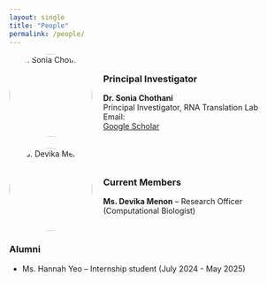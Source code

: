 ```yaml
---
layout: single
title: "People"
permalink: /people/
---
```

<div style="display: flex; align-items: center; gap: 20px; margin-bottom: 20px;">
  <img 
    src="{{ '/assets/images/Sonia.webp' | relative_url }}" 
    alt="Dr. Sonia Chothani" 
    style="width: 150px; height: 150px; border-radius: 50%; object-fit: cover;" />

  <div>
    <h3>Principal Investigator</h3>
    <strong>Dr. Sonia Chothani</strong><br>
    Principal Investigator, RNA Translation Lab<br>
    Email: <br>
    <a href="https://scholar.google.com/citations?user=HdP8YrIAAAAJ&hl=en&oi=ao" target="_blank">Google Scholar</a>
  </div>
</div>

<div style="display: flex; align-items: center; gap: 20px; margin-bottom: 20px;">
  <img 
    src="{{ '/assets/images/Devika.jpg' | relative_url }}" 
    alt="Ms. Devika Menon" 
    style="width: 150px; height: 150px; border-radius: 50%; object-fit: cover;" />

  <div>
    <h3>Current Members</h3>
    <strong>Ms. Devika Menon</strong> – Research Officer (Computational Biologist)
  </div>
</div>


### Alumni
- Ms. Hannah Yeo – Internship student (July 2024 - May 2025)



